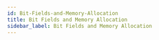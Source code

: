 ```yaml
---
id: Bit-Fields-and-Memory-Allocation
title: Bit Fields and Memory Allocation
sidebar_label: Bit Fields and Memory Allocation
---
```



#
